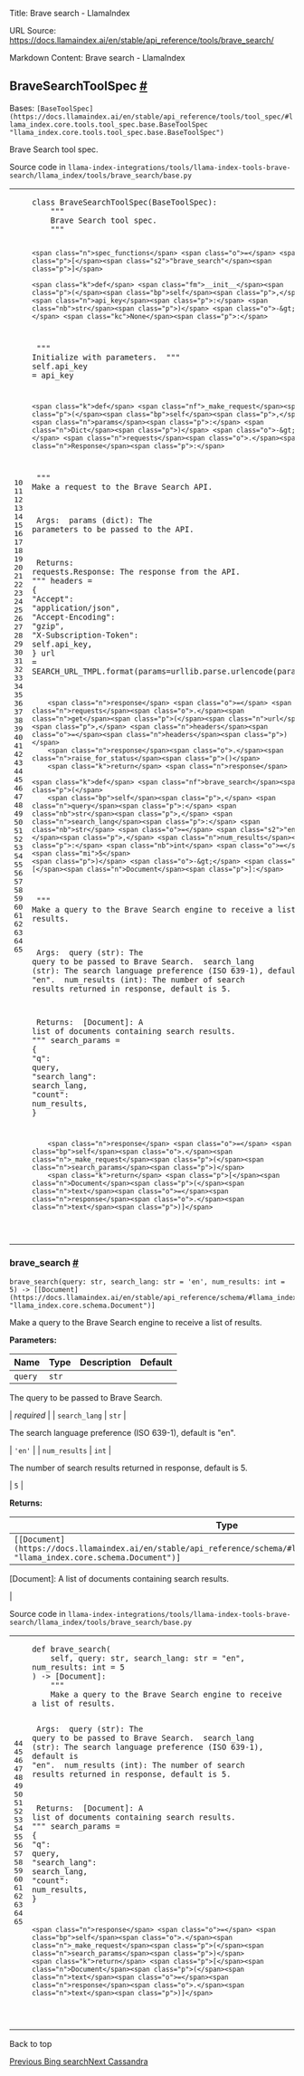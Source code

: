 Title: Brave search - LlamaIndex

URL Source: https://docs.llamaindex.ai/en/stable/api_reference/tools/brave_search/

Markdown Content:
Brave search - LlamaIndex


BraveSearchToolSpec [#](https://docs.llamaindex.ai/en/stable/api_reference/tools/brave_search/#llama_index.tools.brave_search.BraveSearchToolSpec "Permanent link")
-------------------------------------------------------------------------------------------------------------------------------------------------------------------

Bases: `[BaseToolSpec](https://docs.llamaindex.ai/en/stable/api_reference/tools/tool_spec/#llama_index.core.tools.tool_spec.base.BaseToolSpec "llama_index.core.tools.tool_spec.base.BaseToolSpec")`

Brave Search tool spec.

Source code in `llama-index-integrations/tools/llama-index-tools-brave-search/llama_index/tools/brave_search/base.py`

<table class="highlighttable"><tbody><tr><td class="linenos"><div class="linenodiv"><pre><span></span><span class="normal">10</span>
<span class="normal">11</span>
<span class="normal">12</span>
<span class="normal">13</span>
<span class="normal">14</span>
<span class="normal">15</span>
<span class="normal">16</span>
<span class="normal">17</span>
<span class="normal">18</span>
<span class="normal">19</span>
<span class="normal">20</span>
<span class="normal">21</span>
<span class="normal">22</span>
<span class="normal">23</span>
<span class="normal">24</span>
<span class="normal">25</span>
<span class="normal">26</span>
<span class="normal">27</span>
<span class="normal">28</span>
<span class="normal">29</span>
<span class="normal">30</span>
<span class="normal">31</span>
<span class="normal">32</span>
<span class="normal">33</span>
<span class="normal">34</span>
<span class="normal">35</span>
<span class="normal">36</span>
<span class="normal">37</span>
<span class="normal">38</span>
<span class="normal">39</span>
<span class="normal">40</span>
<span class="normal">41</span>
<span class="normal">42</span>
<span class="normal">43</span>
<span class="normal">44</span>
<span class="normal">45</span>
<span class="normal">46</span>
<span class="normal">47</span>
<span class="normal">48</span>
<span class="normal">49</span>
<span class="normal">50</span>
<span class="normal">51</span>
<span class="normal">52</span>
<span class="normal">53</span>
<span class="normal">54</span>
<span class="normal">55</span>
<span class="normal">56</span>
<span class="normal">57</span>
<span class="normal">58</span>
<span class="normal">59</span>
<span class="normal">60</span>
<span class="normal">61</span>
<span class="normal">62</span>
<span class="normal">63</span>
<span class="normal">64</span>
<span class="normal">65</span></pre></div></td><td class="code"><div><pre><span></span><code><span class="k">class</span> <span class="nc">BraveSearchToolSpec</span><span class="p">(</span><span class="n">BaseToolSpec</span><span class="p">):</span>
<span class="w">    </span><span class="sd">"""</span>
<span class="sd">    Brave Search tool spec.</span>
<span class="sd">    """</span>

    <span class="n">spec_functions</span> <span class="o">=</span> <span class="p">[</span><span class="s2">"brave_search"</span><span class="p">]</span>

    <span class="k">def</span> <span class="fm">__init__</span><span class="p">(</span><span class="bp">self</span><span class="p">,</span> <span class="n">api_key</span><span class="p">:</span> <span class="nb">str</span><span class="p">)</span> <span class="o">-&gt;</span> <span class="kc">None</span><span class="p">:</span>
<span class="w">        </span><span class="sd">"""</span>
<span class="sd">        Initialize with parameters.</span>
<span class="sd">        """</span>
        <span class="bp">self</span><span class="o">.</span><span class="n">api_key</span> <span class="o">=</span> <span class="n">api_key</span>

    <span class="k">def</span> <span class="nf">_make_request</span><span class="p">(</span><span class="bp">self</span><span class="p">,</span> <span class="n">params</span><span class="p">:</span> <span class="n">Dict</span><span class="p">)</span> <span class="o">-&gt;</span> <span class="n">requests</span><span class="o">.</span><span class="n">Response</span><span class="p">:</span>
<span class="w">        </span><span class="sd">"""</span>
<span class="sd">        Make a request to the Brave Search API.</span>

<span class="sd">        Args:</span>
<span class="sd">            params (dict): The parameters to be passed to the API.</span>

<span class="sd">        Returns:</span>
<span class="sd">            requests.Response: The response from the API.</span>
<span class="sd">        """</span>
        <span class="n">headers</span> <span class="o">=</span> <span class="p">{</span>
            <span class="s2">"Accept"</span><span class="p">:</span> <span class="s2">"application/json"</span><span class="p">,</span>
            <span class="s2">"Accept-Encoding"</span><span class="p">:</span> <span class="s2">"gzip"</span><span class="p">,</span>
            <span class="s2">"X-Subscription-Token"</span><span class="p">:</span> <span class="bp">self</span><span class="o">.</span><span class="n">api_key</span><span class="p">,</span>
        <span class="p">}</span>
        <span class="n">url</span> <span class="o">=</span> <span class="n">SEARCH_URL_TMPL</span><span class="o">.</span><span class="n">format</span><span class="p">(</span><span class="n">params</span><span class="o">=</span><span class="n">urllib</span><span class="o">.</span><span class="n">parse</span><span class="o">.</span><span class="n">urlencode</span><span class="p">(</span><span class="n">params</span><span class="p">))</span>

        <span class="n">response</span> <span class="o">=</span> <span class="n">requests</span><span class="o">.</span><span class="n">get</span><span class="p">(</span><span class="n">url</span><span class="p">,</span> <span class="n">headers</span><span class="o">=</span><span class="n">headers</span><span class="p">)</span>
        <span class="n">response</span><span class="o">.</span><span class="n">raise_for_status</span><span class="p">()</span>
        <span class="k">return</span> <span class="n">response</span>

    <span class="k">def</span> <span class="nf">brave_search</span><span class="p">(</span>
        <span class="bp">self</span><span class="p">,</span> <span class="n">query</span><span class="p">:</span> <span class="nb">str</span><span class="p">,</span> <span class="n">search_lang</span><span class="p">:</span> <span class="nb">str</span> <span class="o">=</span> <span class="s2">"en"</span><span class="p">,</span> <span class="n">num_results</span><span class="p">:</span> <span class="nb">int</span> <span class="o">=</span> <span class="mi">5</span>
    <span class="p">)</span> <span class="o">-&gt;</span> <span class="p">[</span><span class="n">Document</span><span class="p">]:</span>
<span class="w">        </span><span class="sd">"""</span>
<span class="sd">        Make a query to the Brave Search engine to receive a list of results.</span>

<span class="sd">        Args:</span>
<span class="sd">            query (str): The query to be passed to Brave Search.</span>
<span class="sd">            search_lang (str): The search language preference (ISO 639-1), default is "en".</span>
<span class="sd">            num_results (int): The number of search results returned in response, default is 5.</span>

<span class="sd">        Returns:</span>
<span class="sd">            [Document]: A list of documents containing search results.</span>
<span class="sd">        """</span>
        <span class="n">search_params</span> <span class="o">=</span> <span class="p">{</span>
            <span class="s2">"q"</span><span class="p">:</span> <span class="n">query</span><span class="p">,</span>
            <span class="s2">"search_lang"</span><span class="p">:</span> <span class="n">search_lang</span><span class="p">,</span>
            <span class="s2">"count"</span><span class="p">:</span> <span class="n">num_results</span><span class="p">,</span>
        <span class="p">}</span>

        <span class="n">response</span> <span class="o">=</span> <span class="bp">self</span><span class="o">.</span><span class="n">_make_request</span><span class="p">(</span><span class="n">search_params</span><span class="p">)</span>
        <span class="k">return</span> <span class="p">[</span><span class="n">Document</span><span class="p">(</span><span class="n">text</span><span class="o">=</span><span class="n">response</span><span class="o">.</span><span class="n">text</span><span class="p">)]</span>
</code></pre></div></td></tr></tbody></table>

### brave\_search [#](https://docs.llamaindex.ai/en/stable/api_reference/tools/brave_search/#llama_index.tools.brave_search.BraveSearchToolSpec.brave_search "Permanent link")

```
brave_search(query: str, search_lang: str = 'en', num_results: int = 5) -> [[Document](https://docs.llamaindex.ai/en/stable/api_reference/schema/#llama_index.core.schema.Document "llama_index.core.schema.Document")]
```

Make a query to the Brave Search engine to receive a list of results.

**Parameters:**

| Name | Type | Description | Default |
| --- | --- | --- | --- |
| `query` | `str` | 
The query to be passed to Brave Search.



 | _required_ |
| `search_lang` | `str` | 

The search language preference (ISO 639-1), default is "en".



 | `'en'` |
| `num_results` | `int` | 

The number of search results returned in response, default is 5.



 | `5` |

**Returns:**

| Type | Description |
| --- | --- |
| `[[Document](https://docs.llamaindex.ai/en/stable/api_reference/schema/#llama_index.core.schema.Document "llama_index.core.schema.Document")]` | 
\[Document\]: A list of documents containing search results.



 |

Source code in `llama-index-integrations/tools/llama-index-tools-brave-search/llama_index/tools/brave_search/base.py`

<table class="highlighttable"><tbody><tr><td class="linenos"><div class="linenodiv"><pre><span></span><span class="normal">44</span>
<span class="normal">45</span>
<span class="normal">46</span>
<span class="normal">47</span>
<span class="normal">48</span>
<span class="normal">49</span>
<span class="normal">50</span>
<span class="normal">51</span>
<span class="normal">52</span>
<span class="normal">53</span>
<span class="normal">54</span>
<span class="normal">55</span>
<span class="normal">56</span>
<span class="normal">57</span>
<span class="normal">58</span>
<span class="normal">59</span>
<span class="normal">60</span>
<span class="normal">61</span>
<span class="normal">62</span>
<span class="normal">63</span>
<span class="normal">64</span>
<span class="normal">65</span></pre></div></td><td class="code"><div><pre><span></span><code><span class="k">def</span> <span class="nf">brave_search</span><span class="p">(</span>
    <span class="bp">self</span><span class="p">,</span> <span class="n">query</span><span class="p">:</span> <span class="nb">str</span><span class="p">,</span> <span class="n">search_lang</span><span class="p">:</span> <span class="nb">str</span> <span class="o">=</span> <span class="s2">"en"</span><span class="p">,</span> <span class="n">num_results</span><span class="p">:</span> <span class="nb">int</span> <span class="o">=</span> <span class="mi">5</span>
<span class="p">)</span> <span class="o">-&gt;</span> <span class="p">[</span><span class="n">Document</span><span class="p">]:</span>
<span class="w">    </span><span class="sd">"""</span>
<span class="sd">    Make a query to the Brave Search engine to receive a list of results.</span>

<span class="sd">    Args:</span>
<span class="sd">        query (str): The query to be passed to Brave Search.</span>
<span class="sd">        search_lang (str): The search language preference (ISO 639-1), default is "en".</span>
<span class="sd">        num_results (int): The number of search results returned in response, default is 5.</span>

<span class="sd">    Returns:</span>
<span class="sd">        [Document]: A list of documents containing search results.</span>
<span class="sd">    """</span>
    <span class="n">search_params</span> <span class="o">=</span> <span class="p">{</span>
        <span class="s2">"q"</span><span class="p">:</span> <span class="n">query</span><span class="p">,</span>
        <span class="s2">"search_lang"</span><span class="p">:</span> <span class="n">search_lang</span><span class="p">,</span>
        <span class="s2">"count"</span><span class="p">:</span> <span class="n">num_results</span><span class="p">,</span>
    <span class="p">}</span>

    <span class="n">response</span> <span class="o">=</span> <span class="bp">self</span><span class="o">.</span><span class="n">_make_request</span><span class="p">(</span><span class="n">search_params</span><span class="p">)</span>
    <span class="k">return</span> <span class="p">[</span><span class="n">Document</span><span class="p">(</span><span class="n">text</span><span class="o">=</span><span class="n">response</span><span class="o">.</span><span class="n">text</span><span class="p">)]</span>
</code></pre></div></td></tr></tbody></table>

Back to top

[Previous Bing search](https://docs.llamaindex.ai/en/stable/api_reference/tools/bing_search/)[Next Cassandra](https://docs.llamaindex.ai/en/stable/api_reference/tools/cassandra/)
